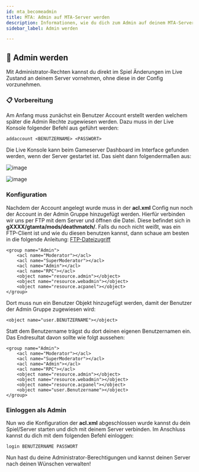 ```yaml
---
id: mta_becomeadmin
title: MTA: Admin auf MTA-Server werden
description: Informationen, wie du dich zum Admin auf deinem MTA-Server von ZAP-Hosting machen kannst - ZAP-Hosting.com Dokumentationen
sidebar_label: Admin werden

---
```



## 🔐 Admin werden

Mit Administrator-Rechten kannst du direkt im Spiel Änderungen im Live Zustand an deinem Server vornehmen, ohne diese in der Config vorzunehmen. 



### 📋 Vorbereitung

Am Anfang muss zunächst ein Benutzer Account erstellt werden welchem später die Admin Rechte zugewiesen werden. Dazu muss in der Live Konsole folgender Befehl aus geführt werden:

```
addaccount <BENUTZERNAME> <PASSWORT>
```

Die Live Konsole kann beim Gameserver Dashboard im Interface gefunden werden, wenn der Server gestartet ist. Das sieht dann folgendermaßen aus:

![image](https://user-images.githubusercontent.com/26007280/189890263-568a03e0-417d-4fe3-ace7-43f6b9029e3a.png)



![image](https://user-images.githubusercontent.com/26007280/189890283-22069445-3f57-470d-9d37-2ab158f0ee9d.png)





### Konfiguration

Nachdem der Account angelegt wurde muss in der **acl.xml** Config nun noch der Account in der Admin Gruppe hinzugefügt werden. Hierfür verbinden wir uns per FTP mit dem Server und öffnen die Datei. Diese befindet sich in **gXXXX/gtamta/mods/deathmatch/**. Falls du noch nicht weißt, was ein FTP-Client ist und wie du diesen benutzen kannst, dann schaue am besten in die folgende Anleitung: [FTP-Dateizugriff](https://docs.zap-hosting.com/docs/de/gameserver_ftpaccess/)

```
<group name="Admin">
    <acl name="Moderator"></acl>
    <acl name="SuperModerator"></acl>
    <acl name="Admin"></acl>
    <acl name="RPC"></acl>
    <object name="resource.admin"></object>
    <object name="resource.webadmin"></object>
    <object name="resource.acpanel"></object>
</group>
```

Dort muss nun ein Benutzer Objekt hinzugefügt werden, damit der Benutzer der Admin Gruppe zugewiesen wird:

```
<object name="user.BENUTZERNAME"></object>
```

Statt dem Benutzername trägst du dort deinen eigenen Benutzernamen ein. Das Endresultat davon sollte wie folgt aussehen:

```
<group name="Admin">
    <acl name="Moderator"></acl>
    <acl name="SuperModerator"></acl>
    <acl name="Admin"></acl>
    <acl name="RPC"></acl>
    <object name="resource.admin"></object>
    <object name="resource.webadmin"></object>
    <object name="resource.acpanel"></object>
    <object name="user.Benutzername"></object>
</group>
```



### Einloggen als Admin

Nun wo die Konfiguration der **acl.xml** abgeschlossen wurde kannst du dein Spiel/Server starten und dich mit deinem Server verbinden. Im Anschluss kannst du dich mit dem folgenden Befehl einloggen:

```
login BENUTZERNAME PASSWORT
```

Nun hast du deine Administrator-Berechtigungen und kannst deinen Server nach deinen Wünschen verwalten!

